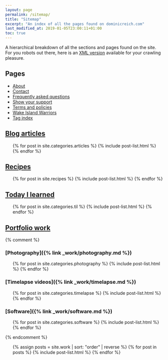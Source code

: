 ```yaml
---
layout: page
permalink: /sitemap/
title: "Sitemap"
excerpt: "An index of all the pages found on dominicreich.com"
last_modified_at: 2019-01-05T23:00:11+01:00
toc: true
---
```


A hierarchical breakdown of all the sections and pages found on the site. For you robots out there, here is an [XML version](/sitemap.xml) available for your crawling pleasure.

## Pages

- [About](/about/)
- [Contact](/contact/)
- [Frequently asked questions](/faqs/)
- [Show your support](/support/)
- [Terms and policies](/terms/)
- [Wake Island Warriors](/wiw/)
- [Tag index](/tag/)

## [Blog articles](/articles/)

<ul>
  {% for post in site.categories.articles %}
    {% include post-list.html %}
  {% endfor %}
</ul>

## [Recipes](/recipes/)

<ul>
  {% for post in site.recipes %}
    {% include post-list.html %}
  {% endfor %}
</ul>

## [Today I learned](/til/)

<ul>
  {% for post in site.categories.til %}
    {% include post-list.html %}
  {% endfor %}
</ul>

## [Portfolio work](/work/)

{% comment %}
### [Photography]({% link _work/photography.md %})

<ul>
  {% for post in site.categories.photography %}
    {% include post-list.html %}
  {% endfor %}
</ul>

### [Timelapse videos]({% link _work/timelapse.md %})

<ul>
  {% for post in site.categories.timelapse %}
    {% include post-list.html %}
  {% endfor %}
</ul>

### [Software]({% link _work/software.md %})

<ul>
  {% for post in site.categories.software %}
    {% include post-list.html %}
  {% endfor %}
</ul>
{% endcomment %}

<ul>
  {% assign posts = site.work | sort: "order" | reverse %}
  {% for post in posts %}
    {% include post-list.html %}
  {% endfor %}
</ul>
